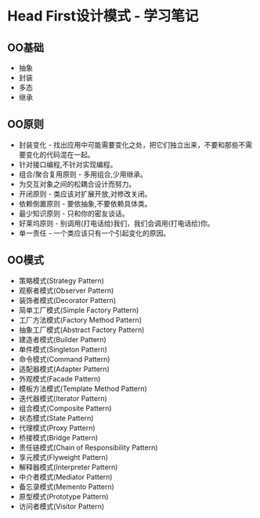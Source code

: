 # Head First设计模式 - 学习笔记

## OO基础

-   抽象
-   封装
-   多态
-   继承

## OO原则

-   封装变化 - 找出应用中可能需要变化之处，把它们独立出来，不要和那些不需要变化的代码混在一起。
-   针对接口编程,不针对实现编程。
-   组合/聚合复用原则 - 多用组合,少用继承。
-   为交互对象之间的松耦合设计而努力。
-   开闭原则 - 类应该对扩展开放,对修改关闭。
-   依赖倒置原则 - 要依抽象,不要依赖具体类。
-   最少知识原则 - 只和你的密友谈话。
-   好莱坞原则 - 别调用(打电话给)我们，我们会调用(打电话给)你。
-   单一责任 - 一个类应该只有一个引起变化的原因。

## OO模式

-   策略模式(Strategy Pattern)
-   观察者模式(Observer Pattern)
-   装饰者模式(Decorator Pattern)
-   简单工厂模式(Simple Factory Pattern)
-   工厂方法模式(Factory Method Pattern)
-   抽象工厂模式(Abstract Factory Pattern)
-   建造者模式(Builder Pattern)
-   单件模式(Singleton Pattern)
-   命令模式(Command Pattern)
-   适配器模式(Adapter Pattern)
-   外观模式(Facade Pattern)
-   模板方法模式(Template Method Pattern)
-   迭代器模式(Iterator Pattern)
-   组合模式(Composite Pattern)
-   状态模式(State Pattern)
-   代理模式(Proxy Pattern)
-   桥接模式(Bridge Pattern)
-   责任链模式(Chain of Responsibility Pattern)
-   享元模式(Flyweight Pattern)
-   解释器模式(Interpreter Pattern)
-   中介者模式(Mediator Pattern)
-   备忘录模式(Memento Pattern)
-   原型模式(Prototype Pattern)
-   访问者模式(Visitor Pattern)
